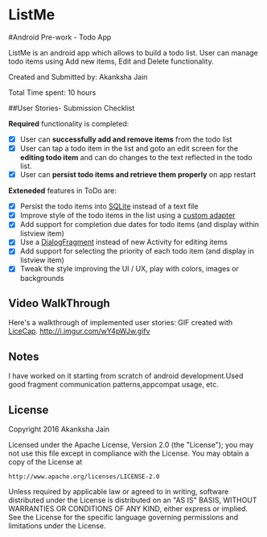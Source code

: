 # ListMe
#Android Pre-work - Todo App

ListMe is an android app which allows to build a todo list. User can manage todo items using Add new items, Edit and Delete functionality.

Created and Submitted by: Akanksha Jain

Total Time spent: 10 hours

##User Stories- Submission Checklist

**Required** functionality is completed:

 * [x] User can **successfully add and remove items** from the todo list
 * [x] User can tap a todo item in the list and goto an edit screen for the **editing todo item** and can do changes to the text reflected in the todo list.
 * [x] User can **persist todo items and retrieve them properly** on app restart

**Exteneded** features in ToDo are:

 * [x] Persist the todo items into [SQLite](http://guides.codepath.com/android/Persisting-Data-to-the-Device#sqlite) instead of a text file
 * [x] Improve style of the todo items in the list using a [custom adapter](http://guides.codepath.com/android/Using-an-ArrayAdapter-with-ListView)
 * [x] Add support for completion due dates for todo items (and display within listview item)
 * [x] Use a [DialogFragment](http://guides.codepath.com/android/Using-DialogFragment) instead of new Activity for editing items
 * [x] Add support for selecting the priority of each todo item (and display in listview item)
 * [x] Tweak the style improving the UI / UX, play with colors, images or backgrounds
 
## Video WalkThrough
Here's a walkthrough of implemented user stories:
GIF created with [LiceCap](http://www.cockos.com/licecap/).
<img>http://i.imgur.com/wY4pWJw.gifv</img>

## Notes 
I have worked on it starting from scratch of android development.Used good fragment communication patterns,appcompat usage, etc.
## License
Copyright 2016 Akanksha Jain

Licensed under the Apache License, Version 2.0 (the "License");
you may not use this file except in compliance with the License.
You may obtain a copy of the License at

    http://www.apache.org/licenses/LICENSE-2.0

Unless required by applicable law or agreed to in writing, software
distributed under the License is distributed on an "AS IS" BASIS,
WITHOUT WARRANTIES OR CONDITIONS OF ANY KIND, either express or implied.
See the License for the specific language governing permissions and
limitations under the License.
